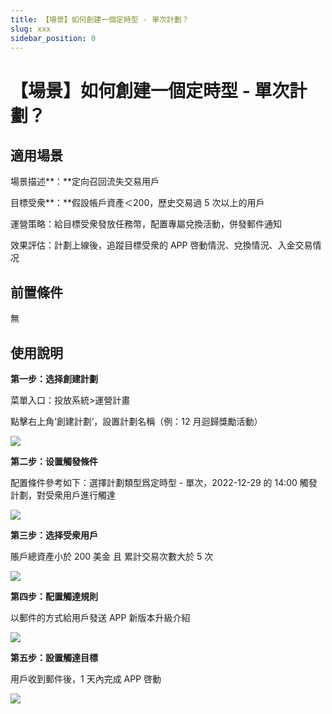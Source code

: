 ```yaml
---
title: 【場景】如何創建一個定時型 - 單次計劃？
slug: xxx
sidebar_position: 0
---
```



# 【場景】如何創建一個定時型 - 單次計劃？

## 適用場景

場景描述**：**定向召回流失交易用戶

目標受衆**：**假設帳戶資產＜200，歷史交易過 5 次以上的用戶

運營策略：給目標受衆發放任務幣，配置專屬兌換活動，併發郵件通知

效果評估：計劃上線後，追蹤目標受衆的 APP 啓動情況、兌換情況、入金交易情况

## 前置條件

無

## 使用說明

**第一步：选择創建計劃**

菜單入口：投放系統&gt;運營計畫

點擊右上角‘創建計劃’，設置計劃名稱（例：12 月迴歸獎勵活動）

<img src="/assets/UUeCbtUJ3o7zK1xZrGocGcOingc.png"/>

**第二步：设置觸發條件**

配置條件參考如下：選擇計劃類型爲定時型 - 單次，2022-12-29 的 14:00 觸發計劃，對受衆用戶進行觸達

<img src="/assets/WDGwbkbwSobL7AxN7GscykuznZe.png"/>

**第三步：选择受衆用戶**

賬戶總資產小於 200 美金 且 累計交易次數大於 5 次

<img src="/assets/EKvlbkv9Ao47BPxmJQ8cNoC4nMd.png"/>

**第四步：配置觸達規則**

以郵件的方式給用戶發送 APP 新版本升級介紹

<img src="/assets/Ueb2bbJCzolaPAxCzDccDqbundd.png"/>

**第五步：設置觸達目標**

用戶收到郵件後，1 天內完成 APP 啓動

<img src="/assets/XQCiblZsdojZ4sxatlDcE0nZnqi.png"/>

